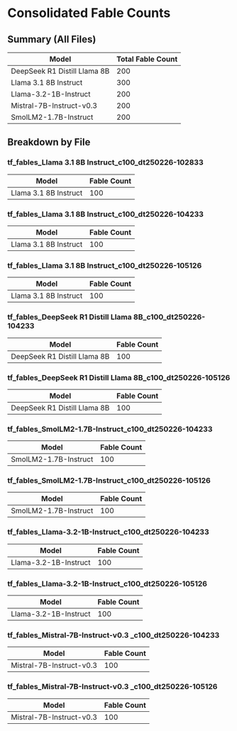 # Consolidated Fable Counts

## Summary (All Files)
| Model | Total Fable Count |
|-------|----------------|
| DeepSeek R1 Distill Llama 8B | 200 |
| Llama 3.1 8B Instruct | 300 |
| Llama-3.2-1B-Instruct | 200 |
| Mistral-7B-Instruct-v0.3   | 200 |
| SmolLM2-1.7B-Instruct | 200 |

## Breakdown by File

### tf_fables_Llama 3.1 8B Instruct_c100_dt250226-102833
| Model | Fable Count |
|-------|-------------|
| Llama 3.1 8B Instruct | 100 |

### tf_fables_Llama 3.1 8B Instruct_c100_dt250226-104233
| Model | Fable Count |
|-------|-------------|
| Llama 3.1 8B Instruct | 100 |

### tf_fables_Llama 3.1 8B Instruct_c100_dt250226-105126
| Model | Fable Count |
|-------|-------------|
| Llama 3.1 8B Instruct | 100 |

### tf_fables_DeepSeek R1 Distill Llama 8B_c100_dt250226-104233
| Model | Fable Count |
|-------|-------------|
| DeepSeek R1 Distill Llama 8B | 100 |

### tf_fables_DeepSeek R1 Distill Llama 8B_c100_dt250226-105126
| Model | Fable Count |
|-------|-------------|
| DeepSeek R1 Distill Llama 8B | 100 |

### tf_fables_SmolLM2-1.7B-Instruct_c100_dt250226-104233
| Model | Fable Count |
|-------|-------------|
| SmolLM2-1.7B-Instruct | 100 |

### tf_fables_SmolLM2-1.7B-Instruct_c100_dt250226-105126
| Model | Fable Count |
|-------|-------------|
| SmolLM2-1.7B-Instruct | 100 |

### tf_fables_Llama-3.2-1B-Instruct_c100_dt250226-104233
| Model | Fable Count |
|-------|-------------|
| Llama-3.2-1B-Instruct | 100 |

### tf_fables_Llama-3.2-1B-Instruct_c100_dt250226-105126
| Model | Fable Count |
|-------|-------------|
| Llama-3.2-1B-Instruct | 100 |

### tf_fables_Mistral-7B-Instruct-v0.3  _c100_dt250226-104233
| Model | Fable Count |
|-------|-------------|
| Mistral-7B-Instruct-v0.3   | 100 |

### tf_fables_Mistral-7B-Instruct-v0.3  _c100_dt250226-105126
| Model | Fable Count |
|-------|-------------|
| Mistral-7B-Instruct-v0.3   | 100 |
